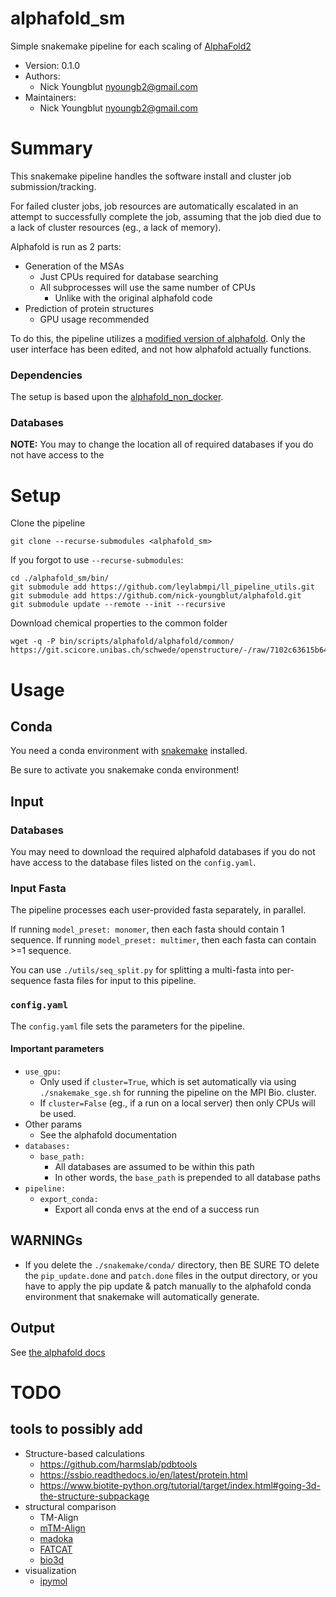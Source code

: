alphafold_sm
============

Simple snakemake pipeline for each scaling of
[AlphaFold2](https://github.com/deepmind/alphafold)

* Version: 0.1.0
* Authors:
  * Nick Youngblut <nyoungb2@gmail.com>
* Maintainers:
  * Nick Youngblut <nyoungb2@gmail.com>

# Summary

This snakemake pipeline handles the software install and cluster job submission/tracking.

For failed cluster jobs, job resources are automatically escalated in an attempt
to successfully complete the job, assuming that the job died due to a lack of cluster resources (eg., a lack of memory).

Alphafold is run as 2 parts:

* Generation of the MSAs
  * Just CPUs required for database searching
  * All subprocesses will use the same number of CPUs
    * Unlike with the original alphafold code
* Prediction of protein structures
  * GPU usage recommended

To do this, the pipeline utilizes a
[modified version of alphafold](https://github.com/nick-youngblut/alphafold).
Only the user interface has been edited, and not how alphafold actually functions.

### Dependencies 

The setup is based upon the [alphafold_non_docker](https://github.com/kalininalab/alphafold_non_docker).

### Databases

**NOTE:** You may to change the location all of required databases if you do not
have access to the 

# Setup

Clone the pipeline

```
git clone --recurse-submodules <alphafold_sm>
```

If you forgot to use `--recurse-submodules`:

```
cd ./alphafold_sm/bin/
git submodule add https://github.com/leylabmpi/ll_pipeline_utils.git
git submodule add https://github.com/nick-youngblut/alphafold.git
git submodule update --remote --init --recursive
```

Download chemical properties to the common folder

```
wget -q -P bin/scripts/alphafold/alphafold/common/ https://git.scicore.unibas.ch/schwede/openstructure/-/raw/7102c63615b64735c4941278d92b554ec94415f8/modules/mol/alg/src/stereo_chemical_props.txt
```

# Usage

## Conda

You need a conda environment with [snakemake](https://snakemake.readthedocs.io/en/stable/) installed.

Be sure to activate you snakemake conda environment!

## Input

### Databases

You may need to download the required alphafold databases if you do not have access to the database files listed on the `config.yaml`.

### Input Fasta

The pipeline processes each user-provided fasta separately, in parallel.

If running `model_preset: monomer`, then each fasta should contain 1 sequence.
If running `model_preset: multimer`, then each fasta can contain >=1 sequence.

You can use `./utils/seq_split.py` for splitting a multi-fasta into
per-sequence fasta files for input to this pipeline.

### `config.yaml`

The `config.yaml` file sets the parameters for the pipeline.

#### Important parameters

* `use_gpu:`
  * Only used if `cluster=True`, which is set automatically via using `./snakemake_sge.sh` for running the pipeline on the MPI Bio. cluster.
  * If `cluster=False` (eg., if a run on a local server) then only CPUs will be used.
* Other params
  * See the alphafold documentation
* `databases:`
  * `base_path:`
    * All databases are assumed to be within this path
    * In other words, the `base_path` is prepended to all database paths
* `pipeline:`
  * `export_conda:`
    * Export all conda envs at the end of a success run

## WARNINGs

* If you delete the `./snakemake/conda/` directory, then BE SURE TO delete the
`pip_update.done` and `patch.done` files in the output directory, or you have to apply the pip update & patch manually to the alphafold conda environment that snakemake will automatically generate.

## Output

See [the alphafold docs](https://github.com/deepmind/alphafold#alphafold-output)


# TODO

## tools to possibly add
* Structure-based calculations
  * https://github.com/harmslab/pdbtools
  * https://ssbio.readthedocs.io/en/latest/protein.html
  * https://www.biotite-python.org/tutorial/target/index.html#going-3d-the-structure-subpackage
* structural comparison
  * TM-Align
  * [mTM-Align](http://yanglab.nankai.edu.cn/mTM-align)
  * [madoka](http://madoka.denglab.org/)
  * [FATCAT](https://ssbio.readthedocs.io/en/latest/notebooks/FATCAT%20-%20Structure%20Similarity.html)
  * [bio3d](http://thegrantlab.org/bio3d/articles/online/pdb_vignette/Bio3D_pdb.html)
* visualization
  * [ipymol](https://github.com/cxhernandez/ipymol)
